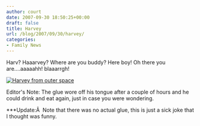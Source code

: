 ```yaml
---
author: court
date: 2007-09-30 18:50:25+00:00
draft: false
title: Harvey
url: /blog/2007/09/30/harvey/
categories:
- Family News
---
```


Harv?  Haaarvey?  Where are you buddy?  Here boy!  Oh there you are....aaaaahh!  blaaarrgh!

[![Harvey from outer space](http://farm2.static.flickr.com/1185/1463726313_d4a26f47b2.jpg)
](http://www.flickr.com/photos/_court/1463726313/)

Editor's Note:  The glue wore off his tongue after a couple of hours and he could drink and eat again, just in case you were wondering.

***Update:Â  Note that there was no actual glue, this is just a sick joke that I thought was funny.
